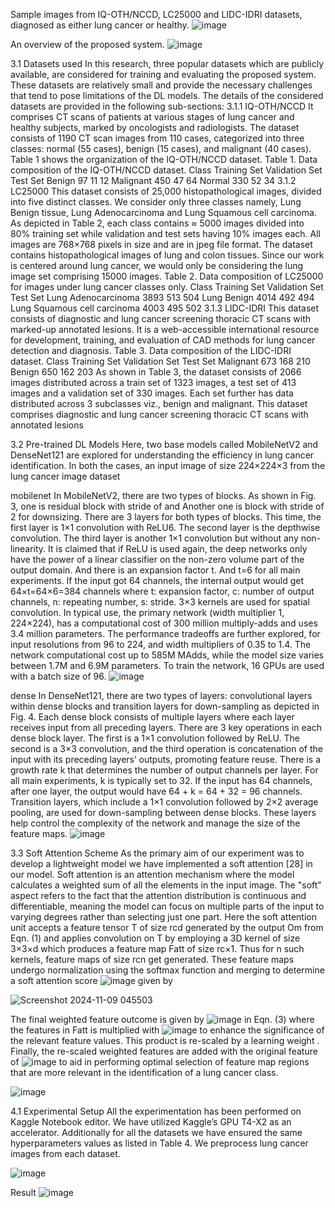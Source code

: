 Sample images from IQ-OTH/NCCD, LC25000 and LIDC-IDRI datasets, diagnosed as either lung cancer or healthy.
![image](https://github.com/user-attachments/assets/ba384f60-3329-4eb5-9fb0-4901aac36e97)

An overview of the proposed system.
![image](https://github.com/user-attachments/assets/585a5da0-dc18-40d2-a78c-6f5f8747b0ec)



	


3.1 Datasets used
In this research, three popular datasets which are publicly available, are considered for training and evaluating the proposed system. These datasets are relatively small and provide the necessary challenges that tend to pose limitations of the DL models. The details of the considered datasets are provided in the following sub-sections:
3.1.1 IQ-OTH/NCCD
It comprises CT scans of patients at various stages of lung cancer and healthy subjects, marked by oncologists and radiologists. The dataset consists of 1190 CT scan images from 110 cases, categorized into three classes: normal (55 cases), benign (15 cases), and malignant (40 cases). Table 1 shows the organization of the IQ-OTH/NCCD dataset.
Table 1. Data composition of the IQ-OTH/NCCD dataset.
Class	Training Set	Validation Set	Test Set
Benign	97	11	12
Malignant	450	47	64
Normal	330	52	34
3.1.2 LC25000
This dataset consists of 25,000 histopathological images, divided into five distinct classes. We consider only three classes namely, Lung Benign tissue, Lung Adenocarcinoma and Lung Squamous cell carcinoma. As depicted in Table 2, each class contains ≈ 5000 images divided into 80% training set while validation and test sets having 10% images each. All images are 768×768 pixels in size and are in jpeg file format. The dataset contains histopathological images of lung and colon tissues. Since our work is centered around lung cancer, we would only be considering the lung image set comprising 15000 images.
Table 2. Data composition of LC25000 for images under lung cancer classes only.
Class	Training Set	Validation Set	Test Set
Lung Adenocarcinoma	3893	513	504
Lung Benign	4014	492	494
Lung Squamous cell carcinoma	4003	495	502
3.1.3 LIDC-IDRI
This dataset consists of diagnostic and lung cancer screening thoracic CT scans with marked-up annotated lesions. It is a web-accessible international resource for development, training, and evaluation of CAD methods for lung cancer detection and diagnosis.
Table 3. Data composition of the LIDC-IDRI dataset.
Class	Training Set	Validation Set	Test Set
Malignant	673	168	210
Benign	650	162	203
As shown in Table 3, the dataset consists of 2066 images distributed across a train set of 1323 images, a test set of 413 images and a validation set of 330 images. Each set further has data distributed across 3 subclasses viz., benign and malignant. This dataset comprises diagnostic and lung cancer screening thoracic CT scans with annotated lesions


3.2 Pre-trained DL Models
Here, two base models called MobileNetV2 and DenseNet121 are explored for understanding the efficiency in lung cancer identification. In both the cases, an input image of size 224×224×3 from the lung cancer image dataset 

mobilenet
In MobileNetV2, there are two types of blocks. As shown in Fig. 3, one is residual block with stride of and Another one is block with stride of 2 for downsizing. There are 3 layers for both types of blocks. This time, the first layer is 1×1 convolution with ReLU6. The second layer is the depthwise convolution. The third layer is another 1×1 convolution but without any non-linearity. It is claimed that if ReLU is used again, the deep networks only have the power of a linear classifier on the non-zero volume part of the output domain. And there is an expansion factor t. And t=6 for all main experiments. If the input got 64 channels, the internal output would get 64×t=64×6=384 channels where t: expansion factor, c: number of output channels, n: repeating number, s: stride. 3×3 kernels are used for spatial convolution. In typical use, the primary network (width multiplier 1, 224×224), has a computational cost of 300 million multiply-adds and uses 3.4 million parameters. The performance tradeoffs are further explored, for input resolutions from 96 to 224, and width multipliers of 0.35 to 1.4. The network computational cost up to 585M MAdds, while the model size varies between 1.7M and 6.9M parameters. To train the network, 16 GPUs are used with a batch size of 96.
![image](https://github.com/user-attachments/assets/3bedb966-2c5d-4c2f-b4bc-5ffc5239e5bc)


dense
In DenseNet121, there are two types of layers: convolutional layers within dense blocks and transition layers for down-sampling as depicted in Fig. 4. Each dense block consists of multiple layers where each layer receives input from all preceding layers. There are 3 key operations in each dense block layer. The first is a 1×1 convolution followed by ReLU. The second is a 3×3 convolution, and the third operation is concatenation of the input with its preceding layers’ outputs, promoting feature reuse. There is a growth rate k that determines the number of output channels per layer. For all main experiments, k is typically set to 32. If the input has 64 channels, after one layer, the output would have 64 + k = 64 + 32 = 96 channels. Transition layers, which include a 1×1 convolution followed by 2×2 average pooling, are used for down-sampling between dense blocks. These layers help control the complexity of the network and manage the size of the feature maps.
![image](https://github.com/user-attachments/assets/4c89e2a9-b02e-460b-ab8b-8f16e000e521)





3.3 Soft Attention Scheme
As the primary aim of our experiment was to develop a lightweight model we have implemented a soft attention [28] in our model. Soft attention is an attention mechanism where the model calculates a weighted sum of all the elements in the input image. The "soft" aspect refers to the fact that the attention distribution is continuous and differentiable, meaning the model can focus on multiple parts of the input to varying degrees rather than selecting just one part. Here the soft attention unit accepts a feature tensor T of size rcd generated by the output Om from Eqn. (1) and applies convolution on T by employing a 3D kernel  of size 3×3×d which produces a feature map Fatt of size rc×1. Thus for n such kernels, feature maps of size rcn get generated. These feature maps undergo normalization using the softmax function and merging to determine a soft attention score ![image](https://github.com/user-attachments/assets/6d9db138-b171-4bd9-bf3c-d780dadf0317)
 given by

![Screenshot 2024-11-09 045503](https://github.com/user-attachments/assets/b3f32518-7799-479b-982d-526253287470)

The final weighted feature outcome is given by ![image](https://github.com/user-attachments/assets/87dad193-f0ff-4883-a9ed-85742ce4375a)
 in Eqn. (3) where the features in Fatt is multiplied with ![image](https://github.com/user-attachments/assets/9df3be1b-0faf-4637-85a1-559e57ec2d84)
 to enhance the significance of the relevant feature values. This product is re-scaled by a learning weight . Finally, the re-scaled weighted features are added with the original feature of ![image](https://github.com/user-attachments/assets/44ce5f4d-d626-4590-ba0b-d2c3eff856f6)
 to aid in performing optimal selection of feature map regions that are more relevant in the identification of a lung cancer class.

![image](https://github.com/user-attachments/assets/8bc735fb-ed63-4ae3-b107-55b8b1dd266e)

4.1 Experimental Setup
All the experimentation has been performed on Kaggle Notebook editor. We have utilized Kaggle’s GPU T4-X2 as an accelerator. Additionally for all the datasets we have ensured the same hyperparameters values as listed in Table 4. We preprocess lung cancer images from each dataset.

![image](https://github.com/user-attachments/assets/3d9fcfe7-0c2b-4e01-a728-add58748d896)




Result
![image](https://github.com/user-attachments/assets/6a8134dc-d986-4728-a584-8e3214d74246)

